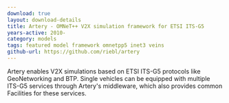 ```yaml
---
download: true
layout: download-details
title: Artery - OMNeT++ V2X simulation framework for ETSI ITS-G5
years-active: 2010-
category: models
tags: featured model framework omnetpp5 inet3 veins
github-url: https://github.com/riebl/artery
---
```


Artery enables V2X simulations based on ETSI ITS-G5 protocols like GeoNetworking and BTP. 
Single vehicles can be equipped with multiple ITS-G5 services through Artery's middleware, 
which also provides common Facilities for these services.
